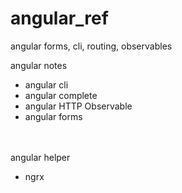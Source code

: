 # angular_ref
angular forms, cli, routing, observables 

angular notes
<ul>
 <li>angular cli</li>
 <li>angular complete</li>
 <li>angular HTTP Observable</li>
  <li>angular forms</li>
</ul>
<br><br>
angular helper
<ul>
 <li>ngrx</li>
</ul>
